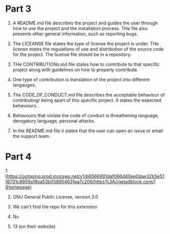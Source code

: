 # Part 3

1. A README.md file describes the project and guides the user through how to use the project and the installation process. THe file also presents other general information, such as reporting bugs. 

2. The LICEANSE file states the type of license the project is under. THe license states the regulations of use and distribution of the source code for the project. The license file should be in a repository. 

3. THe CONTRIBUTIONs.md file states how to contribute to that specific project along with guidelines on how to properly contribute. 

4. One type of contribution is translation of the project into different langauges. 

5. The CODE_OF_CONDUCT.md file describes the acceptable behaviour of contributing/ being apart of this specific project.  It states the expected behaviours. 

6. Behavouirs that violate the code of conduct is threathening language, derogatory language, personal attacks. 

7. In the README.md file it states that the user can open an issue or email the support team. 

# Part 4

1.[https://outgoing.prod.mozaws.net/v1/b6566991daf066d40ee0dae32b5e5116731c8959a18ea53b058654631ea7c206/https%3A//getadblock.com/](Homepage)

2. GNU General Public License, version 3.0

3. We can't find the repo for this extension

4. No

5. 13 (on their website)
